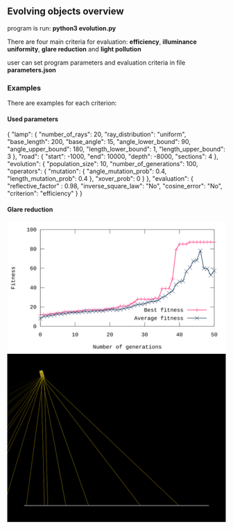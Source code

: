 ## Evolving objects overview

program is run: **python3 evolution.py**

There are four main criteria for evaluation: **efficiency**, **illuminance uniformity**, **glare reduction** and **light pollution**

user can set program parameters and evaluation criteria in file **parameters.json**

### Examples
There are examples for each criterion:

#### Used parameters
{
    "lamp": {
        "number_of_rays": 20,
	"ray_distribution": "uniform",
        "base_length": 200,
        "base_angle": 15,
        "angle_lower_bound": 90,
        "angle_upper_bound": 180,
        "length_lower_bound": 1,
        "length_upper_bound": 3
        },
    "road": {
        "start": -1000,
        "end": 10000, 
	"depth": -8000,
	"sections": 4
    },
    "evolution": {
        "population_size": 10,
        "number_of_generations": 100,
        "operators": {
            "mutation": {
                "angle_mutation_prob": 0.4,
                "length_mutation_prob": 0.4
            },
            "xover_prob": 0
        }
    },
    "evaluation": {
	"reflective_factor" : 0.98,
	"inverse_square_law": "No",
	"cosine_error": "No",
        "criterion": "efficiency"
    }
}

#### Glare reduction

![Glare reduction](stats/glare_reduction.svg)
![Glare reduction](stats/img-best50_glare_reduction.svg)




